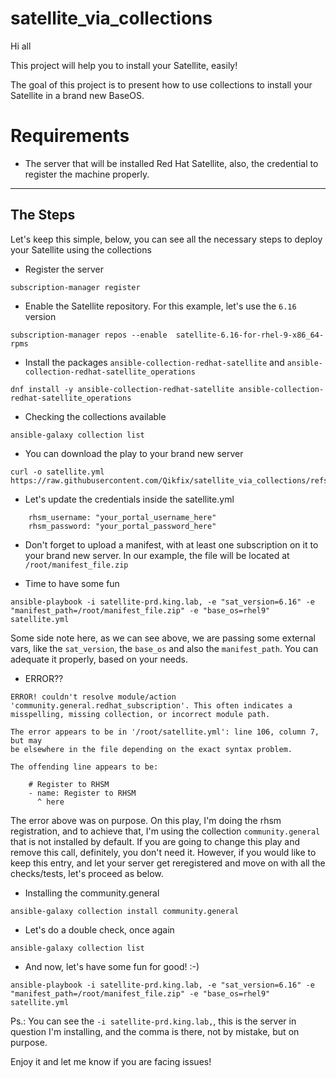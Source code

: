 # satellite_via_collections

Hi all

This project will help you to install your Satellite, easily!

The goal of this project is to present how to use collections to install your Satellite in a brand new BaseOS.


# Requirements
- The server that will be installed Red Hat Satellite, also, the credential to register the machine properly.

---

## The Steps

Let's keep this simple, below, you can see all the necessary steps to deploy your Satellite using the collections

- Register the server

```
subscription-manager register
```

- Enable the Satellite repository. For this example, let's use the `6.16` version
```
subscription-manager repos --enable  satellite-6.16-for-rhel-9-x86_64-rpms
```

- Install the packages `ansible-collection-redhat-satellite` and `ansible-collection-redhat-satellite_operations`
```
dnf install -y ansible-collection-redhat-satellite ansible-collection-redhat-satellite_operations
```

- Checking the collections available
```
ansible-galaxy collection list
```

- You can download the play to your brand new server
```
curl -o satellite.yml https://raw.githubusercontent.com/Qikfix/satellite_via_collections/refs/heads/main/satellite.yml
```

- Let's update the credentials inside the satellite.yml
```
    rhsm_username: "your_portal_username_here"
    rhsm_password: "your_portal_password_here"
```

- Don't forget to upload a manifest, with at least one subscription on it to your brand new server. In our example, the file will be located at `/root/manifest_file.zip`


- Time to have some fun
```
ansible-playbook -i satellite-prd.king.lab, -e "sat_version=6.16" -e "manifest_path=/root/manifest_file.zip" -e "base_os=rhel9" satellite.yml
```

Some side note here, as we can see above, we are passing some external vars, like the `sat_version`, the `base_os` and also the `manifest_path`. You can adequate it properly, based on your needs.


- ERROR??
```
ERROR! couldn't resolve module/action 'community.general.redhat_subscription'. This often indicates a misspelling, missing collection, or incorrect module path.

The error appears to be in '/root/satellite.yml': line 106, column 7, but may
be elsewhere in the file depending on the exact syntax problem.

The offending line appears to be:

    # Register to RHSM
    - name: Register to RHSM
      ^ here
```

The error above was on purpose. On this play, I'm doing the rhsm registration, and to achieve that, I'm using the collection `community.general` that is not installed by default. If you are going to change this play and remove this call, definitely, you don't need it. However, if you would like to keep this entry, and let your server get reregistered and move on with all the checks/tests, let's proceed as below.


- Installing the community.general
```
ansible-galaxy collection install community.general
```

- Let's do a double check, once again
```
ansible-galaxy collection list
```

- And now, let's have some fun for good! :-)
```
ansible-playbook -i satellite-prd.king.lab, -e "sat_version=6.16" -e "manifest_path=/root/manifest_file.zip" -e "base_os=rhel9" satellite.yml
```

Ps.: You can see the `-i satellite-prd.king.lab,`, this is the server in question I'm installing, and the comma is there, not by mistake, but on purpose.


Enjoy it and let me know if you are facing issues!
